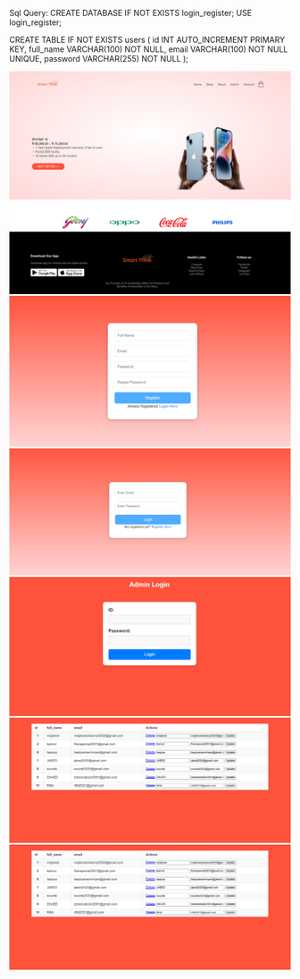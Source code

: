 Sql Query: 
CREATE DATABASE IF NOT EXISTS login_register;
USE login_register;

CREATE TABLE IF NOT EXISTS users (
    id INT AUTO_INCREMENT PRIMARY KEY,
    full_name VARCHAR(100) NOT NULL,
    email VARCHAR(100) NOT NULL UNIQUE,
    password VARCHAR(255) NOT NULL
); 

![image alt](https://github.com/MDjahed2001/MobileShop/blob/b497fb3b6156b91468e615a9f4b621b7f8699997/ok1.png)
![image alt](https://github.com/MDjahed2001/MobileShop/blob/b497fb3b6156b91468e615a9f4b621b7f8699997/ok2.png)
![image alt](https://github.com/MDjahed2001/MobileShop/blob/b497fb3b6156b91468e615a9f4b621b7f8699997/ok3.png)
![image alt](https://github.com/MDjahed2001/MobileShop/blob/b497fb3b6156b91468e615a9f4b621b7f8699997/ok4.png)
![image alt](https://github.com/MDjahed2001/MobileShop/blob/b497fb3b6156b91468e615a9f4b621b7f8699997/ok5.png)
![image alt](https://github.com/MDjahed2001/MobileShop/blob/b497fb3b6156b91468e615a9f4b621b7f8699997/ok6.png)
![image alt](https://github.com/MDjahed2001/MobileShop/blob/b497fb3b6156b91468e615a9f4b621b7f8699997/ok7.png)
